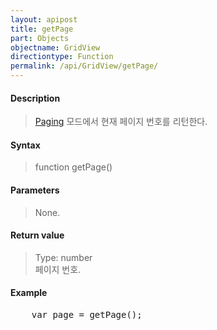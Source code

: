 ```yaml
---
layout: apipost
title: getPage
part: Objects
objectname: GridView
directiontype: Function
permalink: /api/GridView/getPage/
---
```



#### Description

> [Paging](/api/Features/Paging/) 모드에서 현재 페이지 번호를 리턴한다.

#### Syntax

> function getPage()

#### Parameters

> None.

#### Return value

> Type: number  
> 페이지 번호.

#### Example

<pre class="prettyprint">
    var page = getPage();
</pre>

